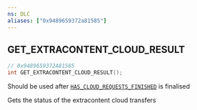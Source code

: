 ```yaml
---
ns: DLC
aliases: ["0x9489659372a81585"]
---
```

## GET_EXTRACONTENT_CLOUD_RESULT

```c
// 0x9489659372A81585
int GET_EXTRACONTENT_CLOUD_RESULT();
```

Should be used after [`HAS_CLOUD_REQUESTS_FINISHED`](#_0x46E2B844905BC5F0) is finalised

Gets the status of the extracontent cloud transfers

